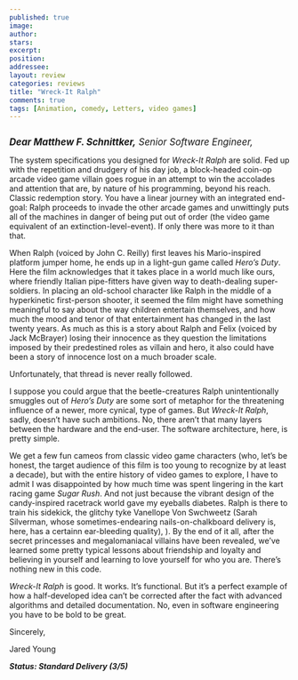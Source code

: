 ```yaml
---
published: true
image:
author: 
stars: 
excerpt: 
position: 
addressee: 
layout: review
categories: reviews
title: "Wreck-It Ralph"
comments: true
tags: [Animation, comedy, Letters, video games]
---
```

<div><p><span class="full-image-block ssNonEditable"><span><a href="/letters/2012/11/1/wreck-it-ralph.html"><img src="http://static.squarespace.com/static/5005f6bcc4aa41161b33e89e/5329cf1fe4b07c068ebf74de/5329cf1fe4b07c068ebf76eb/1351798241091/wreck-it-ralph.jpg" alt="" /></a></span></span></p>
<p><span style="font-size:120%;"><strong><em>Dear Matthew F. Schnittker,</em></strong><em> Senior Software Engineer,&nbsp;</em></span>&nbsp;</p>
<p>The system specifications you designed for <em>Wreck-It Ralph</em> are solid. Fed up with the repetition and drudgery of his day job, a block-headed coin-op arcade video game villain goes rogue in an attempt to win the accolades and attention that are, by nature of his programming, beyond his reach. Classic redemption story. You have a linear journey with an integrated end-goal: Ralph proceeds to invade the other arcade games and unwittingly puts all of the machines in danger of being put out of order (the video game equivalent of an extinction-level-event). If only there was more to it than that.&nbsp;</p>
<p>When Ralph (voiced by John C. Reilly) first leaves his Mario-inspired platform jumper home, he ends up in a light-gun game called <em>Hero&rsquo;s Duty</em>. Here the film acknowledges that it takes place in a world much like ours, where friendly Italian pipe-fitters have given way to death-dealing super-soldiers. In placing an old-school character like Ralph in the middle of a hyperkinetic first-person shooter, it seemed the film might have something meaningful to say about the way children entertain themselves, and how much the mood and tenor of that entertainment has changed in the last twenty years. As much as this is a story about Ralph and Felix (voiced by Jack McBrayer) losing their innocence as they question the limitations imposed by their predestined roles as villain and hero, it also could have been a story of innocence lost on a much broader scale.</p>
<p>Unfortunately, that thread is never really followed.&nbsp;</p>
<p>I suppose you could argue that the beetle-creatures Ralph unintentionally smuggles out of <em>Hero&rsquo;s Duty</em> are some sort of metaphor for the threatening influence of a newer, more cynical, type of games. But <em>Wreck-It Ralph</em>, sadly, doesn&rsquo;t have such ambitions. No, there aren&rsquo;t that many layers between the hardware and the end-user. The software architecture, here, is pretty simple.&nbsp;</p>
<p>We get a few fun cameos from classic video game characters (who, let&rsquo;s be honest, the target audience of this film is too young to recognize by at least a decade), but with the entire history of video games to explore, I have to admit I was disappointed by how much time was spent lingering in the kart racing game <em>Sugar Rush</em>. And not just because the vibrant design of the candy-inspired racetrack world gave my eyeballs diabetes. Ralph is there to train his sidekick, the glitchy tyke Vanellope Von Swchweetz (Sarah Silverman, whose sometimes-endearing nails-on-chalkboard delivery is, here, has a certainn ear-bleeding quality), ). By the end of it all, after the secret princesses and megalomaniacal villains have been revealed, we&rsquo;ve learned some pretty typical lessons about friendship and loyalty and believing in yourself and learning to love yourself for who you are. There&rsquo;s nothing new in this code.&nbsp;</p>
<p><em>Wreck-It Ralph</em> is good. It works. It&rsquo;s functional. But it&rsquo;s a perfect example of how a half-developed idea<em> </em>can&rsquo;t be corrected after the fact with advanced algorithms and detailed documentation. No, even in software engineering you have to be bold to be great.&nbsp;</p>
<p>Sincerely,&nbsp;</p>
<p>Jared Young</p>
<p><strong><em>Status: Standard Delivery (3/5)</em></strong></p></div>
